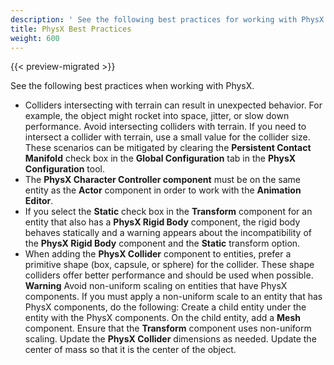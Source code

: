 ```yaml
---
description: ' See the following best practices for working with PhysX in Open 3D Engine. '
title: PhysX Best Practices
weight: 600
---
```


{{< preview-migrated >}}

See the following best practices when working with PhysX.
+ Colliders intersecting with terrain can result in unexpected behavior. For example, the object might rocket into space, jitter, or slow down performance. Avoid intersecting colliders with terrain. If you need to intersect a collider with terrain, use a small value for the collider size. These scenarios can be mitigated by clearing the **Persistent Contact Manifold** check box in the **Global Configuration** tab in the **PhysX Configuration** tool.
+ The **PhysX Character Controller component** must be on the same entity as the **Actor** component in order to work with the **Animation Editor**.
+ If you select the **Static** check box in the **Transform** component for an entity that also has a **PhysX Rigid Body** component, the rigid body behaves statically and a warning appears about the incompatibility of the **PhysX Rigid Body** component and the **Static** transform option.
+ When adding the **PhysX Collider** component to entities, prefer a primitive shape \(box, capsule, or sphere\) for the collider. These shape colliders offer better performance and should be used when possible.
**Warning**
Avoid non\-uniform scaling on entities that have PhysX components.
If you must apply a non\-uniform scale to an entity that has PhysX components, do the following:
Create a child entity under the entity with the PhysX components.
On the child entity, add a **Mesh** component.
Ensure that the **Transform** component uses non\-uniform scaling.
Update the **PhysX Collider** dimensions as needed.
Update the center of mass so that it is the center of the object.

